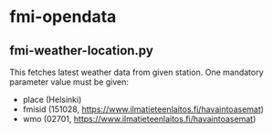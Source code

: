 # fmi-opendata

## fmi-weather-location.py
This fetches latest weather data from given station. One mandatory parameter value must be given:
* place (Helsinki)
* fmisid (151028, https://www.ilmatieteenlaitos.fi/havaintoasemat)
* wmo (02701, https://www.ilmatieteenlaitos.fi/havaintoasemat)
